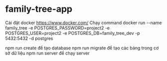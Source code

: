 # family-tree-app

Cài đặt docker https://www.docker.com/
Chạy command
docker run --name family_tree -e POSTGRES_PASSWORD=project2 -e POSTGRES_USER=project2 -e POSTGRES_DB=family_tree_dev -p 5432:5432 -d postgres

npm run create để tạo database
npm run migrate để tạo các bảng trong cơ sở dữ liệu
npm run server để chạy server
